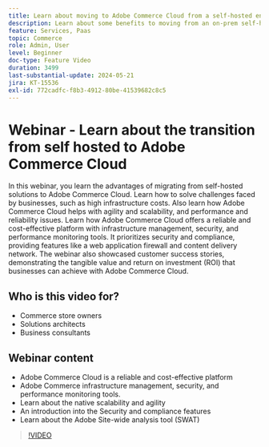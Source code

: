 ```yaml
---
title: Learn about moving to Adobe Commerce Cloud from a self-hosted environment
description: Learn about some benefits to moving from an on-prem self-hosted solution to Adobe Commerce Cloud. The Adobe Commerce Cloud option is a reliable and cost-effective platform that offers infrastructure management, security, and performance monitoring tools, resulting in increased productivity.
feature: Services, Paas
topic: Commerce
role: Admin, User
level: Beginner
doc-type: Feature Video
duration: 3499
last-substantial-update: 2024-05-21
jira: KT-15536
exl-id: 772cadfc-f8b3-4912-80be-41539682c8c5
---
```

# Webinar - Learn about the transition from self hosted to Adobe Commerce Cloud

In this webinar, you learn the advantages of migrating from self-hosted solutions to Adobe Commerce Cloud. Learn how to solve challenges faced by businesses, such as high infrastructure costs.  Also learn how Adobe Commerce Cloud helps with agility and scalability, and performance and reliability issues. ​Learn how Adobe Commerce Cloud offers a reliable and cost-effective platform with infrastructure management, security, and performance monitoring tools. ​It prioritizes security and compliance, providing features like a web application firewall and content delivery network. The webinar also showcased customer success stories, demonstrating the tangible value and return on investment (ROI) that businesses can achieve with Adobe Commerce Cloud.

## Who is this video for?

* Commerce store owners
* Solutions architects
* Business consultants


## Webinar content

* Adobe Commerce Cloud is a reliable and cost-effective platform
* Adobe Commerce infrastructure management, security, and performance monitoring tools. ​
* Learn about the native scalability and agility
* An introduction into the Security and compliance features
* Learn about the Adobe Site-wide analysis tool (SWAT)

>[!VIDEO](https://video.tv.adobe.com/v/3429251?learn=on)
